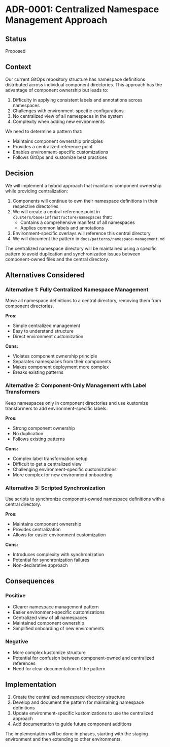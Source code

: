 # ADR-0001: Centralized Namespace Management Approach

## Status
Proposed

## Context
Our current GitOps repository structure has namespace definitions distributed across individual component directories. This approach has the advantage of component ownership but leads to:

1. Difficulty in applying consistent labels and annotations across namespaces
2. Challenges with environment-specific configurations
3. No centralized view of all namespaces in the system
4. Complexity when adding new environments

We need to determine a pattern that:
- Maintains component ownership principles
- Provides a centralized reference point
- Enables environment-specific customizations
- Follows GitOps and kustomize best practices

## Decision
We will implement a hybrid approach that maintains component ownership while providing centralization:

1. Components will continue to own their namespace definitions in their respective directories
2. We will create a central reference point in `clusters/base/infrastructure/namespaces` that:
   - Contains a comprehensive manifest of all namespaces
   - Applies common labels and annotations
3. Environment-specific overlays will reference this central directory
4. We will document the pattern in `docs/patterns/namespace-management.md`

The centralized namespace directory will be maintained using a specific pattern to avoid duplication and synchronization issues between component-owned files and the central directory.

## Alternatives Considered

### Alternative 1: Fully Centralized Namespace Management
Move all namespace definitions to a central directory, removing them from component directories.

**Pros:**
- Simple centralized management
- Easy to understand structure
- Direct environment customization

**Cons:**
- Violates component ownership principle
- Separates namespaces from their components
- Makes component deployment more complex
- Breaks existing patterns

### Alternative 2: Component-Only Management with Label Transformers
Keep namespaces only in component directories and use kustomize transformers to add environment-specific labels.

**Pros:**
- Strong component ownership
- No duplication
- Follows existing patterns

**Cons:**
- Complex label transformation setup
- Difficult to get a centralized view
- Challenging environment-specific customizations
- More complex for new environment onboarding

### Alternative 3: Scripted Synchronization
Use scripts to synchronize component-owned namespace definitions with a central directory.

**Pros:**
- Maintains component ownership
- Provides centralization
- Allows for easier environment customization

**Cons:**
- Introduces complexity with synchronization
- Potential for synchronization failures
- Non-declarative approach

## Consequences

### Positive
- Clearer namespace management pattern
- Easier environment-specific customizations
- Centralized view of all namespaces
- Maintained component ownership
- Simplified onboarding of new environments

### Negative
- More complex kustomize structure
- Potential for confusion between component-owned and centralized references
- Need for clear documentation of the pattern

## Implementation
1. Create the centralized namespace directory structure
2. Develop and document the pattern for maintaining namespace definitions
3. Update environment-specific kustomizations to use the centralized approach
4. Add documentation to guide future component additions

The implementation will be done in phases, starting with the staging environment and then extending to other environments. 